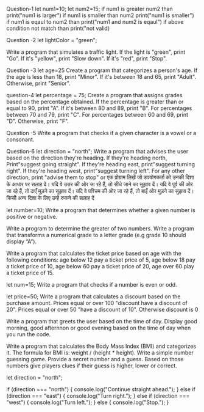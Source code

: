 
Question-1
let num1=10;
let num2=15;
if num1 is greater num2 than print("num1 is larger")
if num1 is smaller than num2 print("num1 is smaller")
if num1 is eqaul to num2 than print("num1 and num2 is eqaul")
if above condition not match than print("not valid)

<!-- Write a program that compares two numbers and prints the larger one. -->



Question -2
let lightColor = "green";

Write a program that simulates a traffic light. If the light is "green", print "Go". If it's "yellow", print "Slow down". If it's "red", print "Stop".

Question -3
let age=25
Create a program that categorizes a person's age. If the age is less than 18, print "Minor". If it's between 18 and 65, print "Adult". Otherwise, print "Senior".




question-4
let percentage = 75;
Create a program that assigns grades based on the percentage obtained. If the percentage is greater than or equal to 90, print "A". If it's between 80 and 89, print "B". For percentages between 70 and 79, print "C". For percentages between 60 and 69, print "D". Otherwise, print "F".

Question -5
Write a program that checks if a given character is a vowel or a consonant.

Question-6
let direction = "north";
Write a program that advises the user based on the direction they're heading. If they're heading north, Print"suggest going straight". If they're heading east, print"suggest turning right". If they're heading west, print"suggest turning left". For any other direction, print "advise them to stop"
        or
एक प्रोग्राम लिखें जो उपयोगकर्ता को उनकी दिशा के आधार पर सलाह दे। यदि वे उत्तर की ओर जा रहे हैं, तो सीधे जाने का सुझाव दें। यदि वे पूर्व की ओर जा रहे हैं, तो दाएँ मुड़ने का सुझाव दें। यदि वे पश्चिम की ओर जा रहे हैं, तो बाईं ओर मुड़ने का सुझाव दें। किसी अन्य दिशा के लिए उन्हें रुकने की सलाह दें


let number=10;
Write a program that determines whether a given number is positive or negative.




Write a program to determine the greater of two numbers.
Write a program that transforms a numerical grade to a letter grade (e.g grade 10 should display “A”).

Write a program that calculates the ticket price based on age with the following conditions: age below 12 pay a ticket price of 5, age below 18 pay a ticket price of 10, age below 60 pay a ticket price of 20, age over 60 play a ticket price of 15.

let num=15;
Write a program that checks if a number is even or odd.

let price=50;
Write a program that calculates a discount based on the purchase amount.
Prices equal or over 100 "discount have a discount of 20". Prices equal or over 50 "have a discount of 10". Otherwise discount is 0

Write a program that greets the user based on the time of day. Display good morning, good afternnon or good evening based on the time of day when you run the code.

Write a program that calculates the Body Mass Index (BMI) and categorizes it. The formula for BMI is: weight / (height * height).
Write a simple number guessing game. Provide a secret number and a guess. Based on those numbers give players clues if their guess is higher, lower or correct.



















let direction = "north";

if (direction === "north") {
    console.log("Continue straight ahead.");
} else if (direction === "east") {
    console.log("Turn right.");
} else if (direction === "west") {
    console.log("Turn left.");
} else {
    console.log("Stop.");
}
